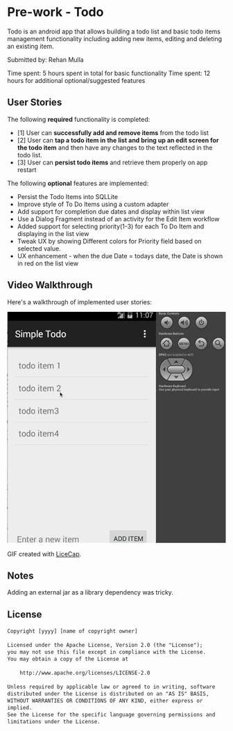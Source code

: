 # Pre-work - Todo

Todo is an android app that allows building a todo list and basic todo items management functionality including adding new items, editing and deleting an existing item.

Submitted by: Rehan Mulla

Time spent: 5 hours spent in total for basic functionality
Time spent: 12 hours for additional optional/suggested features

## User Stories

The following **required** functionality is completed:

* [1] User can **successfully add and remove items** from the todo list
* [2] User can **tap a todo item in the list and bring up an edit screen for the todo item** and then have any changes to the text reflected in the todo list.
* [3] User can **persist todo items** and retrieve them properly on app restart

The following **optional** features are implemented:
* Persist the Todo Items into SQLLite
* Improve style of To Do Items using a custom adapter
* Add support for completion due dates and display within list view
* Use a Dialog Fragment instead of an activity for the Edit Item workflow
* Added support for selecting priority(1-3) for each To Do Item and displaying in the list view
* Tweak UX by showing Different colors for Priority field based on selected value.
* UX enhancement - when the due Date = todays date, the Date is shown in red on the list view

## Video Walkthrough 

Here's a walkthrough of implemented user stories:

<img src='https://github.com/rehan-0601/Todo/blob/master/SimpleTodo1.gif' title='Video Walkthrough' width='' alt='Video Walkthrough' />

GIF created with [LiceCap](http://www.cockos.com/licecap/).

## Notes

Adding an external jar as a library dependency was tricky.

## License

    Copyright [yyyy] [name of copyright owner]

    Licensed under the Apache License, Version 2.0 (the "License");
    you may not use this file except in compliance with the License.
    You may obtain a copy of the License at

        http://www.apache.org/licenses/LICENSE-2.0

    Unless required by applicable law or agreed to in writing, software
    distributed under the License is distributed on an "AS IS" BASIS,
    WITHOUT WARRANTIES OR CONDITIONS OF ANY KIND, either express or implied.
    See the License for the specific language governing permissions and
    limitations under the License.
